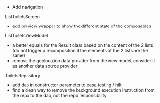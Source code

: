  - Add navigation

ListToiletsScreen

 - add preview wrapper to show the different state of the composables

 ListToiletsViewModel

 - a better equals for the Result class based on the content of the 2 lists (do not trigger a recomposition if the elements of the 2 lists are the same)
 - remove the geolocation data provider from the view model, consider it as another data source provider

 ToiletsRepository

 - add dao in constructor parameter to ease testing / hilt
 - find a clean way to remove the background execution instruction from the repo to the dao, not the repo responsibility